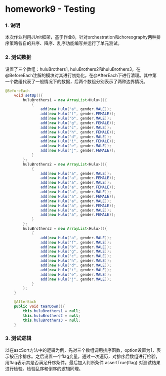 # homework9 - Testing
### 1. 说明
本次作业利用JUnit框架，基于作业8，针对orchestration和choreography两种排序策略各自的升序、降序、乱序功能编写并运行了单元测试。
### 2. 测试数据
设置了三个数组：huluBrothers1, huluBrothers2和huluBrothers3，在@BeforeEach注解的模块对其进行初始化，在@AfterEach下进行清理。其中第一个数组代表了一般情况下的数据，后两个数组分别表示了两种边界情况。
~~~ java
@BeforeEach
    void setUp(){
        huluBrothers1 = new ArrayList<Hulu>(){
            {
                add(new Hulu("a", gender.MALE));
                add(new Hulu("f", gender.FEMALE));
                add(new Hulu("b", gender.MALE));
                add(new Hulu("g", gender.FEMALE));
                add(new Hulu("c", gender.MALE));
                add(new Hulu("h", gender.FEMALE));
                add(new Hulu("d", gender.MALE));
                add(new Hulu("i", gender.FEMALE));
                add(new Hulu("e", gender.MALE));
                add(new Hulu("j", gender.FEMALE));
            }
        };
        huluBrothers2 = new ArrayList<Hulu>(){
            {
                add(new Hulu("a", gender.MALE));
                add(new Hulu("a", gender.FEMALE));
                add(new Hulu("a", gender.MALE));
                add(new Hulu("a", gender.FEMALE));
                add(new Hulu("a", gender.MALE));
                add(new Hulu("a", gender.FEMALE));
                add(new Hulu("a", gender.MALE));
                add(new Hulu("a", gender.FEMALE));
                add(new Hulu("a", gender.MALE));
                add(new Hulu("a", gender.FEMALE));
            }
        };
        huluBrothers3 = new ArrayList<Hulu>(){
            {
                add(new Hulu("a", gender.MALE));
                add(new Hulu("f", gender.MALE));
                add(new Hulu("b", gender.MALE));
                add(new Hulu("g", gender.MALE));
                add(new Hulu("c", gender.MALE));
                add(new Hulu("h", gender.MALE));
                add(new Hulu("d", gender.MALE));
                add(new Hulu("i", gender.MALE));
                add(new Hulu("e", gender.MALE));
                add(new Hulu("j", gender.MALE));
            }
        };
    }

    @AfterEach
    public void tearDown(){
        this.huluBrothers1 = null;
        this.huluBrothers2 = null;
        this.huluBrothers3 = null;
    }
~~~    
### 3. 测试逻辑
以在ascSort方法中的逻辑为例，先对三个数组调用排序函数，option设置为1，表示按正序排序。之后设置一个flag变量，通过一次遍历，对排序后数组进行检验，用flag表示其是否满足升序条件。最后加入判断条件 assertTrue(flag) 对测试结果进行检验。检验乱序和倒序的逻辑同理。
